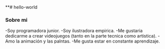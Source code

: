 **# hello-world 
### Sobre mi  
-Soy programadora junior.
-Soy ilustradora empirica.
-Me gustaria dedicarme a crear videojuegos \(tanto en la parte tecnica como artistica).
-Amo la animación y las palntas.
-Me gusta estar en constante aprendizaje.
